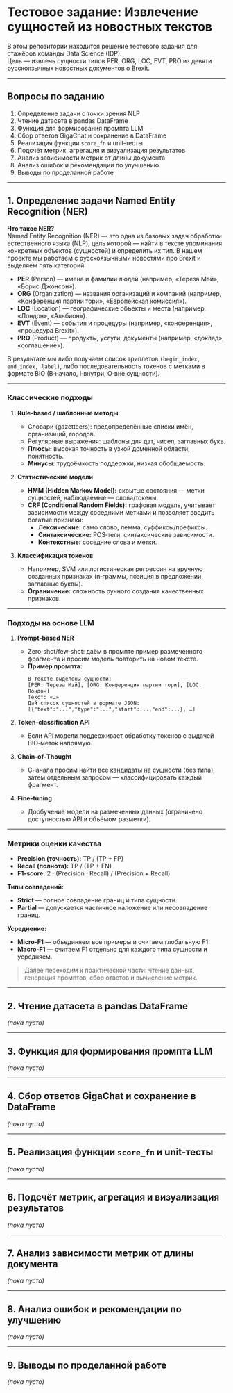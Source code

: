 # Тестовое задание: Извлечение сущностей из новостных текстов

В этом репозитории находится решение тестового задания для стажёров команды Data Science (IDP).  
Цель — извлечь сущности типов PER, ORG, LOC, EVT, PRO из девяти русскоязычных новостных документов о Brexit.

---

## Вопросы по заданию

1. Определение задачи с точки зрения NLP  
2. Чтение датасета в pandas DataFrame  
3. Функция для формирования промпта LLM  
4. Сбор ответов GigaChat и сохранение в DataFrame  
5. Реализация функции `score_fn` и unit‑тесты  
6. Подсчёт метрик, агрегация и визуализация результатов  
7. Анализ зависимости метрик от длины документа  
8. Анализ ошибок и рекомендации по улучшению  
9. Выводы по проделанной работе  

---

## 1. Определение задачи Named Entity Recognition (NER)

**Что такое NER?**  
Named Entity Recognition (NER) — это одна из базовых задач обработки естественного языка (NLP), цель которой — найти в тексте упоминания конкретных объектов (сущностей) и определить их тип. В нашем проекте мы работаем с русскоязычными новостями про Brexit и выделяем пять категорий:

- **PER** (Person) — имена и фамилии людей (например, «Тереза Мэй», «Борис Джонсон»).  
- **ORG** (Organization) — названия организаций и компаний (например, «Конференция партии тори», «Европейская комиссия»).  
- **LOC** (Location) — географические объекты и места (например, «Лондон», «Альбион»).  
- **EVT** (Event) — события и процедуры (например, «конференция», «процедура Brexit»).  
- **PRO** (Product) — продукты, услуги, документы (например, «доклад», «соглашение»).

В результате мы либо получаем список триплетов `(begin_index, end_index, label)`, либо последовательность токенов с метками в формате BIO (B‑начало, I‑внутри, O‑вне сущности).

---

### Классические подходы

1. **Rule‑based / шаблонные методы**  
   - Словари (gazetteers): предопределённые списки имён, организаций, городов.  
   - Регулярные выражения: шаблоны для дат, чисел, заглавных букв.  
   - **Плюсы:** высокая точность в узкой доменной области, понятность.  
   - **Минусы:** трудоёмкость поддержки, низкая обобщаемость.

2. **Статистические модели**  
   - **HMM (Hidden Markov Model):** скрытые состояния — метки сущностей, наблюдаемые — слова/токены.  
   - **CRF (Conditional Random Fields):** графовая модель, учитывает зависимости между соседними метками и позволяет вводить богатые признаки:  
     - **Лексические:** само слово, лемма, суффиксы/префиксы.  
     - **Синтаксические:** POS‑теги, синтаксические зависимости.  
     - **Контекстные:** соседние слова и метки.

3. **Классификация токенов**  
   - Например, SVM или логистическая регрессия на вручную созданных признаках (n‑граммы, позиция в предложении, заглавные буквы).  
   - **Ограничение:** сложность ручного создания качественных признаков.

---

### Подходы на основе LLM

1. **Prompt‑based NER**  
   - Zero‑shot/few‑shot: даём в промпте пример размеченного фрагмента и просим модель повторить на новом тексте.  
   - **Пример промпта:**  
     ```
     В тексте выделены сущности:
     [PER: Тереза Мэй], [ORG: Конференция партии тори], [LOC: Лондон]
     Текст: «…»
     Дай список сущностей в формате JSON: [{"text":"...","type":"...","start":...,"end":...}, …]
     ```

2. **Token‑classification API**  
   - Если API модели поддерживает обработку токенов с выдачей BIO‑меток напрямую.

3. **Chain‑of‑Thought**  
   - Сначала просим найти все кандидаты на сущности (без типа), затем отдельным запросом — классифицировать каждый фрагмент.

4. **Fine‑tuning**  
   - Дообучение модели на размеченных данных (ограничено доступностью API и объёмом разметки).

---

### Метрики оценки качества

- **Precision (точность):** TP / (TP + FP)  
- **Recall (полнота):** TP / (TP + FN)  
- **F1‑score:** 2 · (Precision · Recall) / (Precision + Recall)

**Типы совпадений:**  
- **Strict** — полное совпадение границ и типа сущности.  
- **Partial** — допускается частичное наложение или несовпадение границ.

**Усреднение:**  
- **Micro‑F1** — объединяем все примеры и считаем глобальную F1.  
- **Macro‑F1** — считаем F1 отдельно для каждого типа сущности и усредняем.

> Далее переходим к практической части: чтение данных, генерация промптов, сбор ответов и вычисление метрик.

---

## 2. Чтение датасета в pandas DataFrame

*(пока пусто)*

---

## 3. Функция для формирования промпта LLM

*(пока пусто)*

---

## 4. Сбор ответов GigaChat и сохранение в DataFrame

*(пока пусто)*

---

## 5. Реализация функции `score_fn` и unit‑тесты

*(пока пусто)*

---

## 6. Подсчёт метрик, агрегация и визуализация результатов

*(пока пусто)*

---

## 7. Анализ зависимости метрик от длины документа

*(пока пусто)*

---

## 8. Анализ ошибок и рекомендации по улучшению

*(пока пусто)*

---

## 9. Выводы по проделанной работе

*(пока пусто)*
